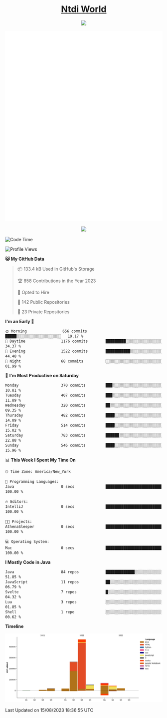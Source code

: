 <h1 align="center"><a href="https://www.ntdi.world">Ntdi World</a></h1>
<p align="center">
  <a href="https://github.com/n-tdi"><img src="https://readme-typing-svg.herokuapp.com?lines=FullStack+Developer;Web+Developer;Open-Source+Enthusiast;Java+Developer;Spigot-API%20Developer;&center=true&width=500&height=50"></a>
</p>

<div align="center">
  <img src="/github-metrics.svg"></img>
  
  <img src="https://komarev.com/ghpvc/?username=n-tdi&color=green"></img>
</div>

<!-- May use later.. idk -->
<!-- <a href="http://www.github.com/n-tdi"><img src="https://github-readme-stats.vercel.app/api?username=n-tdi&show_icons=true&hide=&count_private=true&title_color=0891b2&text_color=ffffff&icon_color=0891b2&bg_color=1c1917&hide_border=true&show_icons=true" alt="n-tdi's GitHub stats" /></a> -->

<!--START_SECTION:waka-->
![Code Time](http://img.shields.io/badge/Code%20Time-289%20hrs%2045%20mins-blue)

![Profile Views](http://img.shields.io/badge/Profile%20Views-4-blue)

**🐱 My GitHub Data** 

> 📦 133.4 kB Used in GitHub's Storage 
 > 
> 🏆 858 Contributions in the Year 2023
 > 
> 💼 Opted to Hire
 > 
> 📜 142 Public Repositories 
 > 
> 🔑 23 Private Repositories 
 > 
**I'm an Early 🐤** 

```text
🌞 Morning                656 commits         █████░░░░░░░░░░░░░░░░░░░░   19.17 % 
🌆 Daytime                1176 commits        █████████░░░░░░░░░░░░░░░░   34.37 % 
🌃 Evening                1522 commits        ███████████░░░░░░░░░░░░░░   44.48 % 
🌙 Night                  68 commits          ░░░░░░░░░░░░░░░░░░░░░░░░░   01.99 % 
```
📅 **I'm Most Productive on Saturday** 

```text
Monday                   370 commits         ███░░░░░░░░░░░░░░░░░░░░░░   10.81 % 
Tuesday                  407 commits         ███░░░░░░░░░░░░░░░░░░░░░░   11.89 % 
Wednesday                320 commits         ██░░░░░░░░░░░░░░░░░░░░░░░   09.35 % 
Thursday                 482 commits         ████░░░░░░░░░░░░░░░░░░░░░   14.09 % 
Friday                   514 commits         ████░░░░░░░░░░░░░░░░░░░░░   15.02 % 
Saturday                 783 commits         ██████░░░░░░░░░░░░░░░░░░░   22.88 % 
Sunday                   546 commits         ████░░░░░░░░░░░░░░░░░░░░░   15.96 % 
```


📊 **This Week I Spent My Time On** 

```text
🕑︎ Time Zone: America/New_York

💬 Programming Languages: 
Java                     0 secs              █████████████████████████   100.00 % 

🔥 Editors: 
IntelliJ                 0 secs              █████████████████████████   100.00 % 

🐱‍💻 Projects: 
AthenaSleeper            0 secs              █████████████████████████   100.00 % 

💻 Operating System: 
Mac                      0 secs              █████████████████████████   100.00 % 
```

**I Mostly Code in Java** 

```text
Java                     84 repos            █████████████░░░░░░░░░░░░   51.85 % 
JavaScript               11 repos            ██░░░░░░░░░░░░░░░░░░░░░░░   06.79 % 
Svelte                   7 repos             █░░░░░░░░░░░░░░░░░░░░░░░░   04.32 % 
Lua                      3 repos             ░░░░░░░░░░░░░░░░░░░░░░░░░   01.85 % 
Shell                    1 repo              ░░░░░░░░░░░░░░░░░░░░░░░░░   00.62 % 
```



**Timeline**

![Lines of Code chart](https://raw.githubusercontent.com/n-tdi/n-tdi/main/assets/bar_graph.png)


 Last Updated on 15/08/2023 18:36:55 UTC
<!--END_SECTION:waka-->
